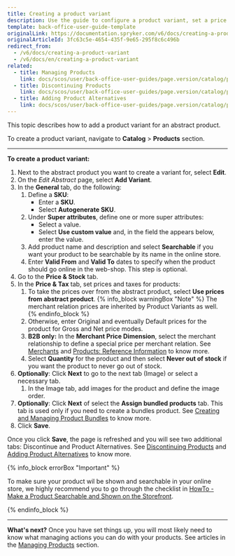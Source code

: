 ```yaml
---
title: Creating a product variant
description: Use the guide to configure a product variant, set a price and validity period, make it searchable on the website, and more
template: back-office-user-guide-template
originalLink: https://documentation.spryker.com/v6/docs/creating-a-product-variant
originalArticleId: 3fc63c5e-4654-435f-9e65-295f8c6c496b
redirect_from:
  - /v6/docs/creating-a-product-variant
  - /v6/docs/en/creating-a-product-variant
related:
  - title: Managing Products
    link: docs/scos/user/back-office-user-guides/page.version/catalog/products/managing-products/managing-products.html
  - title: Discontinuing Products
    link: docs/scos/user/back-office-user-guides/page.version/catalog/products/managing-products/discontinuing-products.html
  - title: Adding Product Alternatives
    link: docs/scos/user/back-office-user-guides/page.version/catalog/products/managing-products/adding-product-alternatives.html
---
```


This topic describes how to add a product variant for an abstract product.



To create a product variant, navigate to **Catalog** > **Products** section.


***
**To create a product variant:**
1. Next to the abstract product you want to create a variant for, select **Edit**. 
2. On the *Edit Abstract* page, select **Add Variant**.
3. In the **General** tab, do the following:
    1. Define a **SKU**:
        * Enter a **SKU**.
        * Select **Autogenerate SKU**.
    2. Under **Super attributes**, define one or more super attributes:
        * Select a value.
        * Select **Use custom value** and, in the field the appears below, enter the value.
    3. Add product name and description and select **Searchable** if you want your product to be searchable by its name in the online store.
    4. Enter **Valid From** and **Valid To** dates to specify when the product should go online in the web-shop. This step is optional.
4. Go to the **Price & Stock** tab.
5. In the **Price & Tax** tab, set prices and taxes for products:
    1. To take the prices over from the abstract product, select **Use prices from abstract product**. 
    {% info_block warningBox "Note" %}
The merchant relation prices are inherited by Product Variants as well.
{% endinfo_block %}
    3. Otherwise, enter Original and eventually Default prices for the product for Gross and Net price modes.
    4. **B2B only:** In the **Merchant Price Dimension**, select the merchant relationship to define a special price per merchant relation. See [Merchants](https://documentation.spryker.com/v6/docs/merchants) and [Products: Reference Information](/docs/scos/user/back-office-user-guides/{{page.version}}/catalog/products/references/reference-information-products.html) to know more.
    5. Select **Quantity** for the product and then select **Never out of stock** if you want the product to never go out of stock.
6. **Optionally**: Click **Next** to go to the next tab (Image) or select a necessary tab.
    1. In the Image tab, add images for the product and define the image order.
7. **Optionally**: Click **Next** of select the **Assign bundled products** tab. This tab is used only if you need to create a bundles product. See [Creating and Managing Product Bundles](https://documentation.spryker.com/v6/docs/creating-and-managing-product-bundles) to know more.
8. Click **Save**.

Once you click **Save**, the page is refreshed and you will see two additional tabs: Discontinue and Product Alternatives. See  [Discontinuing Products](/docs/scos/user/back-office-user-guides/{{page.version}}/catalog/products/managing-products/discontinuing-products.html) and [Adding Product Alternatives](/docs/scos/user/back-office-user-guides/{{page.version}}/catalog/products/managing-products/adding-product-alternatives.html) to know more.

{% info_block errorBox "Important" %}

To make sure your product wil be shown and searchable in your online store, we highly recommend you to go through the checklist in [HowTo - Make a Product Searchable and Shown on the Storefront](/docs/scos/dev/tutorials-and-howtos/202009.0/howtos/feature-howtos/howto-make-a-product-searchable-and-shown-on-the-storefront.html).

{% endinfo_block %}
***
**What's next?**
Once you have set things up, you will most likely need to know what managing actions you can do with your products. See articles in the [Managing Products](/docs/scos/user/back-office-user-guides/{{page.version}}/catalog/products/managing-products/managing-products.html) section.


